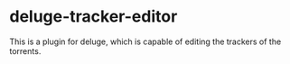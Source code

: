 # deluge-tracker-editor
This is a plugin for deluge, which is capable of editing the trackers of the torrents.
